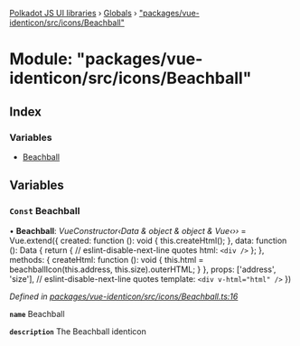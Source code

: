 [Polkadot JS UI libraries](../README.md) › [Globals](../globals.md) › ["packages/vue-identicon/src/icons/Beachball"](_packages_vue_identicon_src_icons_beachball_.md)

# Module: "packages/vue-identicon/src/icons/Beachball"

## Index

### Variables

* [Beachball](_packages_vue_identicon_src_icons_beachball_.md#const-beachball)

## Variables

### `Const` Beachball

• **Beachball**: *VueConstructor‹Data & object & object & Vue‹››* = Vue.extend({
  created: function (): void {
    this.createHtml();
  },
  data: function (): Data {
    return {
      // eslint-disable-next-line quotes
      html: `<div />`
    };
  },
  methods: {
    createHtml: function (): void {
      this.html = beachballIcon(this.address, this.size).outerHTML;
    }
  },
  props: ['address', 'size'],
  // eslint-disable-next-line quotes
  template: `<div v-html="html" />`
})

*Defined in [packages/vue-identicon/src/icons/Beachball.ts:16](https://github.com/polkadot-js/ui/blob/bc15f44/packages/vue-identicon/src/icons/Beachball.ts#L16)*

**`name`** Beachball

**`description`** The Beachball identicon
